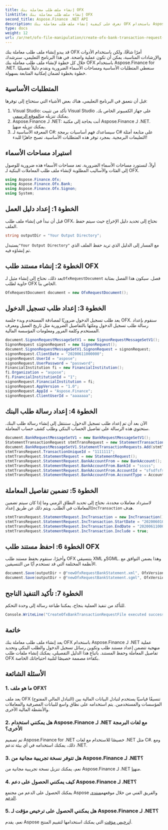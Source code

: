 ```yaml
---
title: إنشاء ملف طلب معاملة بنك OFX
linktitle: إنشاء ملف طلب معاملة بنك OFX
second_title: Aspose.Finance .NET API
description: تعرف على كيفية إنشاء ملف طلب معاملة بنك OFX باستخدام Aspose.Finance لـ .NET من خلال دليلنا التفصيلي خطوة بخطوة. #التمويل
type: docs
weight: 12
url: /ar/net/ofx-file-manipulation/create-ofx-bank-transaction-request-file/
---
```

قد يبدو إنشاء ملف طلب معاملة بنك OFX أمرًا شاقًا، ولكن باستخدام الأدوات والإرشادات المناسبة، يمكن أن تكون عملية واضحة. في هذا البرنامج التعليمي، سنرشدك خلال كل خطوة لإنشاء ملف طلب معاملة بنك OFX باستخدام Aspose.Finance for .NET. سنغطي المتطلبات الأساسية ومساحات الأسماء الضرورية ونقدم دليلاً تفصيليًا خطوة بخطوة لضمان إمكانية المتابعة بسهولة.
## المتطلبات الأساسية
قبل أن نتعمق في البرنامج التعليمي، هناك بعض الأشياء التي ستحتاج إلى توفرها:
1.  Visual Studio: تأكد من تثبيت Visual Studio على جهاز الكمبيوتر الخاص بك. يمكنك تنزيله من[الموقع الرسمي](https://visualstudio.microsoft.com/).
2.  Aspose.Finance لـ .NET: أنت بحاجة إلى مكتبة Aspose.Finance لـ .NET. يمكنك تنزيله من[هنا](https://releases.aspose.com/finance/net/).
3. المعرفة الأساسية لـ C#: سيساعدك فهم أساسيات برمجة C# على متابعة أمثلة التعليمات البرمجية.
بمجرد توفر هذه المتطلبات الأساسية، تصبح جاهزًا للبدء!
## استيراد مساحات الأسماء
أولاً، لنستورد مساحات الأسماء الضرورية. تعد مساحات الأسماء هذه ضرورية للوصول إلى الفئات والأساليب المطلوبة لإنشاء ملف طلب المعاملات البنكية لـ OFX.
```csharp
using Aspose.Finance.Ofx;
using Aspose.Finance.Ofx.Bank;
using Aspose.Finance.Ofx.Signon;
using System;
```
## الخطوة 1: إعداد دليل العمل
قبل أن نبدأ في إنشاء ملف طلب OFX، نحتاج إلى تحديد دليل الإخراج حيث سيتم حفظ الملف.
```csharp
string outputDir = "Your Output Directory";
```
 يستبدل`"Your Output Directory"` مع المسار إلى الدليل الذي تريد حفظ الملف الذي تم إنشاؤه فيه.
## الخطوة 2: إنشاء مستند طلب OFX
 بعد ذلك، نحتاج إلى إنشاء مثيل لـ`OfxRequestDocument` فصل. سيكون هذا الفصل بمثابة حاوية لطلب OFX الخاص بنا.
```csharp
OfxRequestDocument document = new OfxRequestDocument();
```
## الخطوة 3: إعداد طلب تسجيل الدخول
يعد طلب تسجيل الدخول ضروريًا لمصادقة المستخدم وبدء جلسة OFX. سنقوم بإعداد رسالة طلب تسجيل الدخول وملئها بالتفاصيل الضرورية مثل تاريخ العميل ومعرف المستخدم وكلمة المرور ومعلومات المؤسسة المالية.
```csharp
document.SignonRequestMessageSetV1 = new SignonRequestMessageSetV1();
SignonRequest signonRequest = new SignonRequest();
document.SignonRequestMessageSetV1.SignonRequest = signonRequest;
signonRequest.ClientDate = "20200611000000";
signonRequest.UserId = "aspose";
signonRequest.UserPassword = "password";
FinancialInstitution fi = new FinancialInstitution();
fi.Organization = "aspose";
fi.FinancialInstitutionId = "1";
signonRequest.FinancialInstitution = fi;
signonRequest.AppVersion = "1.0";
signonRequest.AppId = "Aspose.Finance";
signonRequest.ClientUserId = "aaaaaaa";
```
## الخطوة 4: إعداد رسالة طلب البنك
الآن بعد أن تم إعداد طلب تسجيل الدخول، سننتقل إلى إنشاء رسالة طلب البنك. ستحتوي هذه الرسالة على تفاصيل الحساب البنكي وطلب كشف حساب المعاملة.
```csharp
document.BankRequestMessageSetV1 = new BankRequestMessageSetV1();
StatementTransactionRequest stmtTransRequest = new StatementTransactionRequest();
document.BankRequestMessageSetV1.StatementTransactionRequests.Add(stmtTransRequest);
stmtTransRequest.TransactionUniqueId = "1111111";
stmtTransRequest.StatementRequest = new StatementRequest();
stmtTransRequest.StatementRequest.BankAccountFrom = new BankAccount();
stmtTransRequest.StatementRequest.BankAccountFrom.BankId = "sssss";
stmtTransRequest.StatementRequest.BankAccountFrom.AccountId = "sfsdfsfsdf";
stmtTransRequest.StatementRequest.BankAccountFrom.AccountType = AccountEnum.CHECKING;
```
## الخطوة 5: تضمين تفاصيل المعاملة
 لاسترداد معاملات محددة، نحتاج إلى تحديد النطاق الزمني وما إذا كان سيتم تضمين المعاملات في الطلب. ويتم ذلك عن طريق إعداد`IncTransaction` هدف.
```csharp
stmtTransRequest.StatementRequest.IncTransaction = new IncTransaction();
stmtTransRequest.StatementRequest.IncTransaction.StartDate = "20200601000000";
stmtTransRequest.StatementRequest.IncTransaction.EndDate = "20200611000000";
stmtTransRequest.StatementRequest.IncTransaction.Include = true;
```
## الخطوة 6: احفظ مستند طلب OFX
وأخيرًا، سنقوم بحفظ مستند طلب OFX بتنسيقي XML وSGML. وهذا يضمن التوافق مع الأنظمة المختلفة التي قد تستخدم أيًا من التنسيقين.
```csharp
document.Save(outputDir + @"newOfxRequestBankStatement.xml", OfxVersionEnum.V2x);
document.Save(outputDir + @"newOfxRequestBankStatement.sgml", OfxVersionEnum.V1x);
```
## الخطوة 7: تأكيد التنفيذ الناجح
للتأكد من تنفيذ العملية بنجاح، يمكننا طباعة رسالة إلى وحدة التحكم.
```csharp
Console.WriteLine("CreateOfxBankTransactionRequestFile executed successfully.");
```
## خاتمة
يعد إنشاء ملف طلب معاملة بنك OFX باستخدام Aspose.Finance لـ .NET عملية منهجية تتضمن إعداد مستند طلب وتكوين رسائل تسجيل الدخول والطلب البنكي وتحديد تفاصيل المعاملة وحفظ المستند. باتباع هذا الدليل التفصيلي، يمكنك إنشاء ملفات طلب OFX بكفاءة مصممة خصيصًا لتلبية احتياجاتك الخاصة.
## الأسئلة الشائعة
### 1. ما هو ملف OFX؟
يعد ملف OFX (التبادل المالي المفتوح) تنسيقًا قياسيًا يستخدم لتبادل البيانات المالية بين المؤسسات والمستخدمين. يتم استخدامه على نطاق واسع للبيانات المصرفية والمعاملات والأنشطة المالية الأخرى.
### 2. هل يمكنني استخدام Aspose.Finance لـ .NET مع لغات البرمجة الأخرى؟
تم تصميم Aspose.Finance for .NET خصيصًا للاستخدام مع لغات .NET مثل C#. ومع ذلك، يمكنك استخدامه في أي بيئة تدعم .NET.
### 3. هل تتوفر نسخة تجريبية مجانية من Aspose.Finance لـ .NET؟
نعم، يمكنك تنزيل نسخة تجريبية مجانية من Aspose.Finance لـ .NET من[هنا](https://releases.aspose.com/).
### 4. كيف يمكنني الحصول على دعم Aspose.Finance لـ .NET؟
 يمكنك الحصول على الدعم من مجتمع Aspose والفريق الفني من خلال موقعهم[منتدى الدعم](https://forum.aspose.com/c/finance/43).
### 5. هل يمكنني الحصول على ترخيص مؤقت لـ Aspose.Finance لـ .NET؟
 نعم، يقدم Aspose أ[ترخيص مؤقت](https://purchase.aspose.com/temporary-license/) التي يمكنك استخدامها لتقييم المنتج.